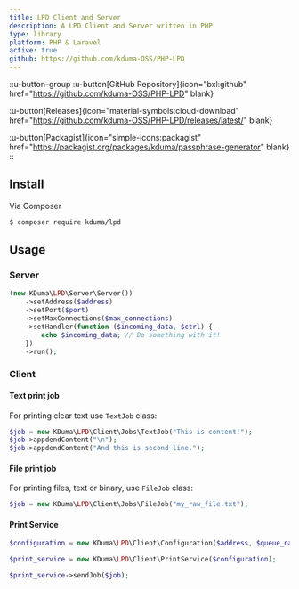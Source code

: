 ```yaml
---
title: LPD Client and Server
description: A LPD Client and Server written in PHP
type: library
platform: PHP & Laravel
active: true
github: https://github.com/kduma-OSS/PHP-LPD
---
```


::u-button-group
:u-button[GitHub Repository]{icon="bxl:github" href="https://github.com/kduma-OSS/PHP-LPD" blank}

:u-button[Releases]{icon="material-symbols:cloud-download" href="https://github.com/kduma-OSS/PHP-LPD/releases/latest/" blank}

:u-button[Packagist]{icon="simple-icons:packagist" href="https://packagist.org/packages/kduma/passphrase-generator" blank}
::

## Install

Via Composer

```bash
$ composer require kduma/lpd
```

## Usage

### Server
``` php
(new KDuma\LPD\Server\Server())
	->setAddress($address)
	->setPort($port)
	->setMaxConnections($max_connections)
	->setHandler(function ($incoming_data, $ctrl) {
		echo $incoming_data; // Do something with it!
	})
	->run();
```

### Client

#### Text print job

For printing clear text use `TextJob` class:
``` php
$job = new KDuma\LPD\Client\Jobs\TextJob("This is content!");
$job->appdendContent("\n");
$job->appdendContent("And this is second line.");
```

#### File print job

For printing files, text or binary, use `FileJob` class:
``` php
$job = new KDuma\LPD\Client\Jobs\FileJob("my_raw_file.txt");
```

#### Print Service

``` php
$configuration = new KDuma\LPD\Client\Configuration($address, $queue_name, $port, $timeout);

$print_service = new KDuma\LPD\Client\PrintService($configuration);

$print_service->sendJob($job);
```